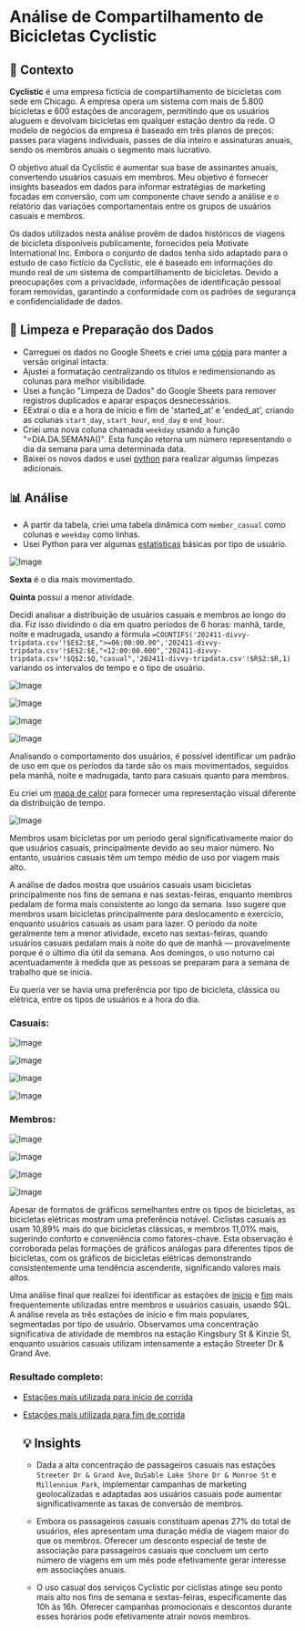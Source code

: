 # Análise de Compartilhamento de Bicicletas Cyclistic

## 📌 Contexto

**Cyclistic** é uma empresa fictícia de compartilhamento de bicicletas com sede em Chicago. A empresa opera um sistema com mais de 5.800 bicicletas e 600 estações de ancoragem, permitindo que os usuários aluguem e devolvam bicicletas em qualquer estação dentro da rede. O modelo de negócios da empresa é baseado em três planos de preços: passes para viagens individuais, passes de dia inteiro e assinaturas anuais, sendo os membros anuais o segmento mais lucrativo.

O objetivo atual da Cyclistic é aumentar sua base de assinantes anuais, convertendo usuários casuais em membros. Meu objetivo é fornecer insights baseados em dados para informar estratégias de marketing focadas em conversão, com um componente chave sendo a análise e o relatório das variações comportamentais entre os grupos de usuários casuais e membros.

Os dados utilizados nesta análise provêm de dados históricos de viagens de bicicleta disponíveis publicamente, fornecidos pela Motivate International Inc. Embora o conjunto de dados tenha sido adaptado para o estudo de caso fictício da Cyclistic, ele é baseado em informações do mundo real de um sistema de compartilhamento de bicicletas. Devido a preocupações com a privacidade, informações de identificação pessoal foram removidas, garantindo a conformidade com os padrões de segurança e confidencialidade de dados.

## 🧹 Limpeza e Preparação dos Dados

- Carreguei os dados no Google Sheets e criei uma [cópia](bike%20data.csv) para manter a versão original intacta.
- Ajustei a formatação centralizando os títulos e redimensionando as colunas para melhor visibilidade.
- Usei a função "Limpeza de Dados" do Google Sheets para remover registros duplicados e aparar espaços desnecessários.
- EExtraí o dia e a hora de início e fim de 'started_at' e 'ended_at', criando as colunas `start_day`, `start_hour`, `end_day` e `end_hour`.
- Criei uma nova coluna chamada `weekday` usando a função "=DIA.DA.SEMANA()". Esta função retorna um número representando o dia da semana para uma determinada data.
- Baixei os novos dados e usei [python](data_cleaning.ipynb) para realizar algumas limpezas adicionais.

## 📊 Análise


- A partir da tabela, criei uma tabela dinâmica com `member_casual` como colunas e `weekday` como linhas.
- Usei Python para ver algumas [estatísticas](https://github.com/enzocolamego/Cyclistic-Bike-Share-Analysis/blob/main/analysis/different%20statistics.ipynb) básicas por tipo de usuário.


![Image](https://github.com/user-attachments/assets/2367be7e-316d-40eb-a630-004c4c91c1bf)


**Sexta** é o dia mais movimentado.

**Quinta** possui a menor atividade.

Decidi analisar a distribuição de usuários casuais e membros ao longo do dia. Fiz isso dividindo o dia em quatro períodos de 6 horas: manhã, tarde, noite e madrugada, usando a fórmula `=COUNTIFS('202411-divvy-tripdata.csv'!$E$2:$E,">=06:00:00.00",'202411-divvy-tripdata.csv'!$E$2:$E,"<12:00:00.000",'202411-divvy-tripdata.csv'!$Q$2:$Q,"casual",'202411-divvy-tripdata.csv'!$R$2:$R,1)` variando os intervalos de tempo e o tipo de usuário.


![Image](https://github.com/user-attachments/assets/212eece8-c53a-45ef-b9e7-5ed6b57e92e2)


![Image](https://github.com/user-attachments/assets/6838ce32-5448-4593-bc9b-5fa652f2e198)


![Image](https://github.com/user-attachments/assets/bb259383-30f6-4faf-be94-c649f5ef5ca9)


![Image](https://github.com/user-attachments/assets/f3e1992e-9ae7-41a2-9fdb-2fea4b1bcbea)

Analisando o comportamento dos usuários, é possível identificar um padrão de uso em que os períodos da tarde são os mais movimentados, seguidos pela manhã, noite e madrugada, tanto para casuais quanto para membros.

Eu criei um [mapa de calor](https://github.com/enzocolamego/Cyclistic-Bike-Share-Analysis/blob/main/analysis/heatmap.R) para fornecer uma representação visual diferente da distribuição de tempo.


![Image](https://github.com/user-attachments/assets/ac7397fa-cc0e-4a7a-b6ff-fad69cfce6a4)


Membros usam bicicletas por um período geral significativamente maior do que usuários casuais, principalmente devido ao seu maior número. No entanto, usuários casuais têm um tempo médio de uso por viagem mais alto.

A análise de dados mostra que usuários casuais usam bicicletas principalmente nos fins de semana e nas sextas-feiras, enquanto membros pedalam de forma mais consistente ao longo da semana. Isso sugere que membros usam bicicletas principalmente para deslocamento e exercício, enquanto usuários casuais as usam para lazer. O período da noite geralmente tem a menor atividade, exceto nas sextas-feiras, quando usuários casuais pedalam mais à noite do que de manhã — provavelmente porque é o último dia útil da semana. Aos domingos, o uso noturno cai acentuadamente à medida que as pessoas se preparam para a semana de trabalho que se inicia.

Eu queria ver se havia uma preferência por tipo de bicicleta, clássica ou elétrica, entre os tipos de usuários e a hora do dia.


### Casuais:

![Image](https://github.com/user-attachments/assets/91b2f3fd-e87e-45fd-b56f-d9eb8bd82031)

![Image](https://github.com/user-attachments/assets/8b825857-9414-43d7-8fbe-9fb9f1673ad0)

![Image](https://github.com/user-attachments/assets/e4bf83f0-6578-4dc4-89c4-1ec0c13bcf81)

![Image](https://github.com/user-attachments/assets/cf14bca7-45cb-4475-9468-7fe0356568d2)

### Membros:

![Image](https://github.com/user-attachments/assets/7c9f8f3b-a5fe-4d05-966c-1cef9c33b53f)

![Image](https://github.com/user-attachments/assets/e2038bbf-c750-4043-8e16-e721b21933d6)

![Image](https://github.com/user-attachments/assets/2ba0ee2f-39c7-45db-bab4-7b8fbf216058)

![Image](https://github.com/user-attachments/assets/08764377-5b06-4b2b-a678-6a43542c48b8)

Apesar de formatos de gráficos semelhantes entre os tipos de bicicletas, as bicicletas elétricas mostram uma preferência notável. Ciclistas casuais as usam 10,89% mais do que bicicletas clássicas, e membros 11,01% mais, sugerindo conforto e conveniência como fatores-chave. Esta observação é corroborada pelas formações de gráficos análogas para diferentes tipos de bicicletas, com os gráficos de bicicletas elétricas demonstrando consistentemente uma tendência ascendente, significando valores mais altos.

Uma análise final que realizei foi identificar as estações de [inicio](https://github.com/enzocolamego/Cyclistic-Bike-Share-Analysis/blob/main/analysis/start%20stations%20code.SQL) e [fim](https://github.com/enzocolamego/Cyclistic-Bike-Share-Analysis/blob/main/analysis/end%20stations%20code.SQL) mais frequentemente utilizadas entre membros e usuários casuais, usando SQL. A análise revela as três estações de início e fim mais populares, segmentadas por tipo de usuário. Observamos uma concentração significativa de atividade de membros na estação Kingsbury St & Kinzie St, enquanto usuários casuais utilizam intensamente a estação Streeter Dr & Grand Ave. 

### Resultado completo:

- [Estações mais utilizada para inicio de corrida](https://github.com/enzocolamego/Cyclistic-Bike-Share-Analysis/blob/main/analysis/start%20stations%20result.csv)
- [Estações mais utilizada para fim de corrida](https://github.com/enzocolamego/Cyclistic-Bike-Share-Analysis/blob/main/analysis/end%20stations%20result.csv)

  ## 💡 Insights

  - Dada a alta concentração de passageiros casuais nas estações `Streeter Dr & Grand Ave`, `DuSable Lake Shore Dr & Monroe St` e `Millennium Park`, implementar campanhas de marketing geolocalizadas e adaptadas aos usuários casuais pode aumentar significativamente as taxas de conversão de membros.
    
  - Embora os passageiros casuais constituam apenas 27% do total de usuários, eles apresentam uma duração média de viagem maior do que os membros. Oferecer um desconto especial de teste de associação para passageiros casuais que concluem um certo número de viagens em um mês pode efetivamente gerar interesse em associações anuais.
    
  - O uso casual dos serviços Cyclistic por ciclistas atinge seu ponto mais alto nos fins de semana e sextas-feiras, especificamente das 10h às 16h. Oferecer campanhas promocionais e descontos durante esses horários pode efetivamente atrair novos membros.
